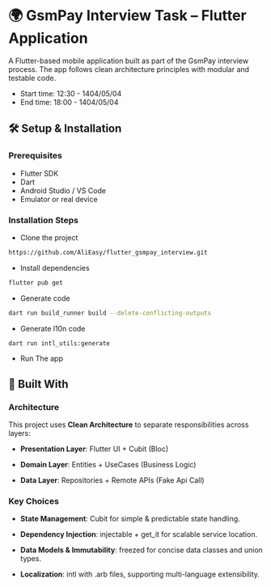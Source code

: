 
# 🌍 GsmPay Interview Task – Flutter Application
A Flutter-based mobile application built as part of the GsmPay interview process. The app follows clean architecture principles with modular and testable code.

- Start time: 12:30 - 1404/05/04
- End time: 18:00 - 1404/05/04

## 🛠 Setup & Installation

### Prerequisites
- Flutter SDK
- Dart
- Android Studio / VS Code
- Emulator or real device

### Installation Steps

- Clone the project
```bash
https://github.com/AliEasy/flutter_gsmpay_interview.git
```
- Install dependencies
```bash
flutter pub get
```
- Generate code
```bash
dart run build_runner build --delete-conflicting-outputs
```
- Generate l10n code
```bash
dart run intl_utils:generate
```

- Run The app

## 🧱 Built With

### Architecture
This project uses **Clean Architecture** to separate responsibilities across layers:

- **Presentation Layer**: Flutter UI + Cubit (Bloc)

- **Domain Layer**: Entities + UseCases (Business Logic)

- **Data Layer**: Repositories + Remote APIs (Fake Api Call)

### Key Choices
- **State Management**: Cubit for simple & predictable state handling.

- **Dependency Injection**: injectable + get_it for scalable service location.

- **Data Models & Immutability**: freezed for concise data classes and union types.

- **Localization**: intl with .arb files, supporting multi-language extensibility.